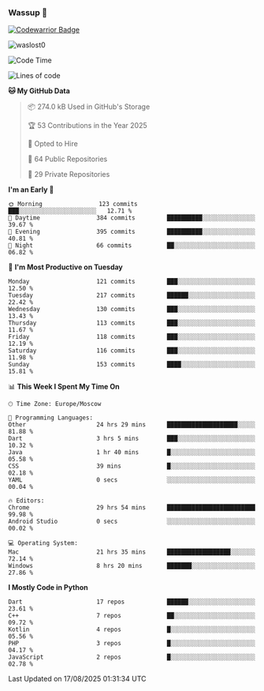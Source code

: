 ### Wassup 👋

[![Codewarrior Badge](https://www.codewars.com/users/waslost/badges/small)](https://www.codewars.com/users/waslost)

<p align="left"> <img src="https://komarev.com/ghpvc/?username=waslost0" alt="waslost0" /></p>

<!--START_SECTION:waka-->
![Code Time](http://img.shields.io/badge/Code%20Time-6%2C076%20hrs%2056%20mins-blue)

![Lines of code](https://img.shields.io/badge/From%20Hello%20World%20I%27ve%20Written-1.5%20million%20lines%20of%20code-blue)

**🐱 My GitHub Data** 

> 📦 274.0 kB Used in GitHub's Storage 
 > 
> 🏆 53 Contributions in the Year 2025
 > 
> 💼 Opted to Hire
 > 
> 📜 64 Public Repositories 
 > 
> 🔑 29 Private Repositories 
 > 
**I'm an Early 🐤** 

```text
🌞 Morning                123 commits         ███░░░░░░░░░░░░░░░░░░░░░░   12.71 % 
🌆 Daytime                384 commits         ██████████░░░░░░░░░░░░░░░   39.67 % 
🌃 Evening                395 commits         ██████████░░░░░░░░░░░░░░░   40.81 % 
🌙 Night                  66 commits          ██░░░░░░░░░░░░░░░░░░░░░░░   06.82 % 
```
📅 **I'm Most Productive on Tuesday** 

```text
Monday                   121 commits         ███░░░░░░░░░░░░░░░░░░░░░░   12.50 % 
Tuesday                  217 commits         ██████░░░░░░░░░░░░░░░░░░░   22.42 % 
Wednesday                130 commits         ███░░░░░░░░░░░░░░░░░░░░░░   13.43 % 
Thursday                 113 commits         ███░░░░░░░░░░░░░░░░░░░░░░   11.67 % 
Friday                   118 commits         ███░░░░░░░░░░░░░░░░░░░░░░   12.19 % 
Saturday                 116 commits         ███░░░░░░░░░░░░░░░░░░░░░░   11.98 % 
Sunday                   153 commits         ████░░░░░░░░░░░░░░░░░░░░░   15.81 % 
```


📊 **This Week I Spent My Time On** 

```text
🕑︎ Time Zone: Europe/Moscow

💬 Programming Languages: 
Other                    24 hrs 29 mins      ████████████████████░░░░░   81.88 % 
Dart                     3 hrs 5 mins        ███░░░░░░░░░░░░░░░░░░░░░░   10.32 % 
Java                     1 hr 40 mins        █░░░░░░░░░░░░░░░░░░░░░░░░   05.58 % 
CSS                      39 mins             █░░░░░░░░░░░░░░░░░░░░░░░░   02.18 % 
YAML                     0 secs              ░░░░░░░░░░░░░░░░░░░░░░░░░   00.04 % 

🔥 Editors: 
Chrome                   29 hrs 54 mins      █████████████████████████   99.98 % 
Android Studio           0 secs              ░░░░░░░░░░░░░░░░░░░░░░░░░   00.02 % 

💻 Operating System: 
Mac                      21 hrs 35 mins      ██████████████████░░░░░░░   72.14 % 
Windows                  8 hrs 20 mins       ███████░░░░░░░░░░░░░░░░░░   27.86 % 
```

**I Mostly Code in Python** 

```text
Dart                     17 repos            ██████░░░░░░░░░░░░░░░░░░░   23.61 % 
C++                      7 repos             ██░░░░░░░░░░░░░░░░░░░░░░░   09.72 % 
Kotlin                   4 repos             █░░░░░░░░░░░░░░░░░░░░░░░░   05.56 % 
PHP                      3 repos             █░░░░░░░░░░░░░░░░░░░░░░░░   04.17 % 
JavaScript               2 repos             █░░░░░░░░░░░░░░░░░░░░░░░░   02.78 % 
```




 Last Updated on 17/08/2025 01:31:34 UTC
<!--END_SECTION:waka-->

